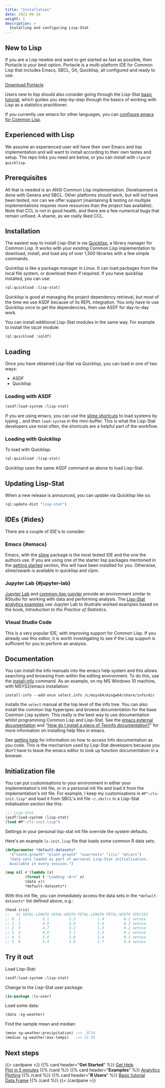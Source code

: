 ```yaml
---
title: "Installation"
date: 2022-06-18
weight: 1
description: >
  Installing and configuring Lisp-Stat
---
```


## New to Lisp

If you are a Lisp newbie and want to get started as fast as possible,
then Portacle is your best option.  Portacle is a multi-platform IDE
for Common Lisp that includes Emacs, SBCL, Git, Quicklisp, all
configured and ready to use.

<div class="mx-auto">
	<a class="btn btn-lg btn-primary me-3 mb-4" href="https://portacle.github.io/">
		Download Portacle<i class="fas fa-arrow-alt-circle-right ms-2"></i>
	</a>
</div>

Users new to lisp should also consider going through the Lisp-Stat
[basic tutorial](/docs/tutorials/basics), which guides you
step-by-step through the basics of working with Lisp as a statistics
practitioner.

If you currently use emacs for other languages, you can [configure
emacs for Common Lisp](https://github.com/susam/emacs4cl).

## Experienced with Lisp

We assume an experienced user will have their own Emacs and lisp
implementation and will want to install according to their own tastes
and setup. The repo links you need are below, or you can install with
`clpm` or `quicklisp`.

## Prerequisites

All that is needed is an ANSI Common Lisp implementation.  Development
is done with Genera and SBCL.  Other platforms _should_ work, but will
not have been tested, nor can we offer support (maintaining & testing
on multiple implementations requires more resources than the project
has available).  Note that CCL is not in good health, and there are a
few numerical bugs that remain unfixed.  A shame, as we really liked
CCL.

## Installation

The easiest way to install Lisp-Stat is via
[Quicklisp](https://www.quicklisp.org/beta/), a library manager for
Common Lisp.  It works with your existing Common Lisp implementation to
download, install, and load any of over 1,500 libraries with a few
simple commands.

Quicklisp is like a package manager in Linux.  It can load packages
from the local file system, or download them if required.  If you have
quicklisp installed, you can use:

```lisp
(ql:quickload :lisp-stat)
```

Quicklisp is good at managing the project dependency retrieval, but
most of the time we use ASDF because of its REPL integration.  You only
have to use Quicklisp once to get the dependencies, then use ASDF for
day-to-day work.

You can install additional Lisp-Stat modules in the same way.  For example to install the `SQLDF` module:

```lisp
(ql:quickload :sqldf)
```

## Loading

Once you have obtained Lisp-Stat via Quicklisp, you can load in one of two ways:

- ASDF
- Quicklisp

### Loading with ASDF

```lisp
(asdf:load-system :lisp-stat)
```

If you are using emacs, you can use the [slime
shortcuts](https://slime.common-lisp.dev/doc/html/Shortcuts.html) to
load systems by typing `,` and then `load-system` in the mini-buffer.
This is what the Lisp-Stat developers use most often, the shortcuts
are a helpful part of the workflow.

### Loading with Quicklisp

To load with Quicklisp:
```lisp
(ql:quickload :lisp-stat)
```

Quicklisp uses the same ASDF command as above to load Lisp-Stat.

## Updating Lisp-Stat

When a new release is announced, you can update via Quicklisp like so:

```lisp
(ql:update-dist "lisp-stat")
```



<!--
### ASDF
If you want to modify Lisp-Stat you'll need to retrieve the
files from github and place them in a directory that is known to
ASDF. This long shell command will checkout all the required
systems:

```shell
cd ~/quicklisp/local-projects && \
git clone https://github.com/Lisp-Stat/data-frame.git && \
git clone https://github.com/Lisp-Stat/dfio.git && \
git clone https://github.com/Lisp-Stat/special-functions.git && \
git clone https://github.com/Lisp-Stat/numerical-utilities.git && \
git clone https://github.com/Lisp-Stat/array-operations.git && \
git clone https://github.com/Lisp-Stat/documentation.git && \
git clone https://github.com/Lisp-Stat/distributions.git && \
git clone https://github.com/Lisp-Stat/plot.git && \
git clone https://github.com/Lisp-Stat/select.git && \
git clone https://github.com/Lisp-Stat/cephes.cl.git && \
git clone https://github.com/Symbolics/alexandria-plus && \
git clone https://github.com/Lisp-Stat/statistics.git && \
git clone https://github.com/Lisp-Stat/lisp-stat.git
```

The above assumes you are using the default installation directories
(~/common-lisp/).  Adjust accordingly if you have changed this. If
this is the first time running Lisp-Stat, use Quicklisp to get the
dependencies:

```lisp
(ql:quickload :lisp-stat)
```

From now on you can load it with:

```lisp
(asdf:load-system :lisp-stat)
```

If ASDF claims it can't find the required systems (this might happen
the first time around), reset the system configuration with:

```lisp
(asfd:clear-source-registry)
```

and try again.
-->


## IDEs {#ides}
There are a couple of IDE's to consider:

### Emacs {#emacs}

Emacs, with the [slime](https://common-lisp.net/project/slime/)
package is the most tested IDE and the one the authors use.  If you
are using one of the starter lisp packages mentioned in the [getting
started](/docs/getting-started/installation) section, this will have
been installed for you. Otherwise, slime/swank is available in
quicklisp and clpm.

### Jupyter Lab {#jupyter-lab}

[Jupyter Lab](http://jupyter.org/) and
[common-lisp-jupyter](https://github.com/yitzchak/common-lisp-jupyter)
provide an environment similar to RStudio for working with data and
performing analysis.  The [Lisp-Stat analytics
examples](/docs/examples/statistics) use Jupyter Lab to illustrate
worked examples based on the book, *Introduction to the Practice of
Statistics*.

### Visual Studio Code

This is a very popular IDE, with improving support for Common Lisp.
If you already use this editor, it is worth investigating to see if
the Lisp support is sufficient for you to perform an analysis.


## Documentation

You can install the info manuals into the emacs help system and this
allows searching and browsing from within the editing environment.  To
do this, use the
[install-info](https://www.gnu.org/software/texinfo/manual/texinfo/html_node/Invoking-install_002dinfo.html)
command.  As an example, on my MS Windows 10 machine, with MSYS2/emacs
installation:

```shell
install-info --add-once select.info /c/msys64/mingw64/share/info/dir
```

installs the `select` manual at the top level of the info tree.  You
can also install the common lisp hyperspec and browse documentation
for the base Common Lisp system.  This really is the best way to use
documentation whilst programming Common Lisp and Lisp-Stat.  See the
[emacs external
documentation](https://www.emacswiki.org/emacs/ExternalDocumentation)
and "[How do I install a piece of Texinfo
documentation?](https://www.gnu.org/software/emacs/manual/html_node/efaq/Installing-Texinfo-documentation.html)"
for more information on installing help files in emacs.

See [getting help](/docs/getting-started/getting-help/) for
information on how to access Info documentation as you code.  This is
the mechanism used by Lisp-Stat developers because you don't have to
leave the emacs editor to look up function documentation in a browser.

## Initialization file

You can put customisations to your environment in either your
implementation's init file, or in a personal init file and load it
from the implementation's init file.  For example, I keep my
customisations in `#P"~/ls-init.lisp"` and load it from SBCL's init
file `~/.sbclrc` in a Lisp-Stat initialisation section like this:

```lisp
;;; Lisp-Stat
(asdf:load-system :lisp-stat)
(load #P"~/ls-init.lisp")
```

Settings in your personal lisp-stat init file override the system defaults.

Here's an example `ls-init.lisp` file that loads some common R data sets:

```lisp
(defparameter *default-datasets*
  '("tooth-growth" "plant-growth" "usarrests" "iris" "mtcars")
  "Data sets loaded as part of personal Lisp-Stat initialisation.
  Available in every session.")

(map nil #'(lambda (x)
	     (format t "Loading ~A~%" x)
	     (data x))
	     *default-datasets*)
```

With this init file, you can immediately access the data sets in the
`*default-datasets*` list defined above, e.g.:

```lisp
(head iris)
;;   X2 SEPAL-LENGTH SEPAL-WIDTH PETAL-LENGTH PETAL-WIDTH SPECIES
;; 0  1          5.1         3.5          1.4         0.2 setosa
;; 1  2          4.9         3.0          1.4         0.2 setosa
;; 2  3          4.7         3.2          1.3         0.2 setosa
;; 3  4          4.6         3.1          1.5         0.2 setosa
;; 4  5          5.0         3.6          1.4         0.2 setosa
;; 5  6          5.4         3.9          1.7         0.4 setosa
```

## Try it out

Load Lisp-Stat:
```lisp
(asdf:load-system :lisp-stat)
```

Change to the Lisp-Stat user package:
```lisp
(in-package :ls-user)
```

Load some data:

```lisp
(data :sg-weather)
```

Find the sample mean and median:

```lisp
(mean sg-weather:precipitation) ;=> .0714
(median sg-weather:max-temps)   ;=> 31.55
```

## Next steps

{{< cardpane >}}
  {{% card header="**Get Started**" %}}
  [Get Help](/docs/getting-started/getting-help)<br/>
  [Plot in 5 minutes](/docs/getting-started/)
  {{% /card %}}
  {{% card header="**Examples**" %}}
  [Analytics](/docs/examples/statistics)<br/>
  [Plotting](/docs/examples/plotting)
  {{% /card %}}
  {{% card header="**R Users**" %}}
  [Basic tutorial](/docs/tutorials/basics)<br/>
  [Data Frame](/docs/tutorials/data-frame/)
  {{% /card %}}
{{< /cardpane >}}


